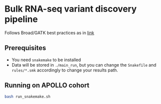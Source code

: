 # Bulk RNA-seq variant discovery pipeline
Follows Broad/GATK best practices as in [link](https://gatk.broadinstitute.org/hc/en-us/articles/360035531192-RNAseq-short-variant-discovery-SNPs-Indels-)

## Prerequisites
- You need `snakemake` to be installed
- Data will be stored in `./main_run`, but you can change the `Snakefile` and `rules/*.smk` accordingly to change your results path.

## Running on APOLLO cohort
```bash
bash run_snakemake.sh
```
